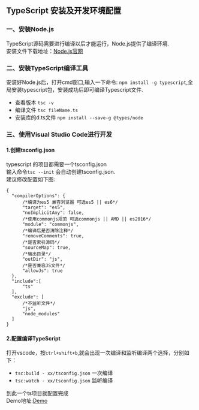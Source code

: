 ## TypeScript 安装及开发环境配置
### 一、安装Node.js
TypeScript源码需要进行编译以后才能运行，Node.js提供了编译环境.</br>
安装文件下载地址：[Node.js官网](http://nodejs.cn/)

### 二、安装TypeScript编译工具
安装好Node.js后，打开cmd窗口,输入一下命令:  `npm install -g typescript`,全局安装typescript包，安装成功后即可编译Typescript文件.

* 查看版本 `tsc -v`
* 编译文件 `tsc fileName.ts`
* 安装库的d.ts文件 `npm install --save-g @types/node`

### 三、使用Visual Studio Code进行开发

#### 1.创建tsconfig.json</br>
  typescript 的项目都需要一个tsconfig.json  
  输入命令`tsc --init` 会自动创建tsconfig.json.  
  建议修改配置如下图:

	{
	  "compilerOptions": {
		  /*编译为es5 兼容浏览器 可选es5 || es6*/
	      "target": "es5",
	      "noImplicitAny": false,
		  /*使用commonjs规范 可选commonjs || AMD || es2016*/
	      "module": "commonjs",
		  /*编译后是否清除注释*/
	      "removeComments": true,
		  /*是否索引源码*/
	      "sourceMap": true,
		  /*输出目录*/
	      "outDir": "js",
		  /*是否兼容JS文件*/
	      "allowJs": true
	  },
	  "include":[
	      "ts"
	  ],
	  "exclude": [
		  /*不监听文件*/
	      "js",
	      "node_modules"
	  ]
	}
#### 2.配置编译TypeScript
  打开vscode，按`ctrl+shift+b`,就会出现一次编译和监听编译两个选择，分别如下：

* `tsc:build - xx/tsconfig.json` 一次编译
* `tsc:watch - xx/tsconfig.json` 监听编译


到此一个ts项目就配置完成  
Demo地址:[Demo](https://github.com/chenweijianGZ/typescript/tree/master/install/demo)

    

